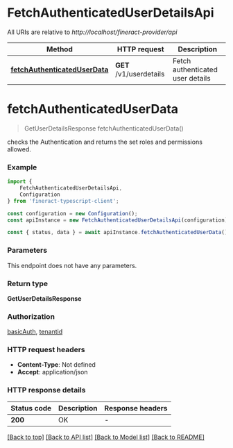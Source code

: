# FetchAuthenticatedUserDetailsApi

All URIs are relative to *http://localhost/fineract-provider/api*

|Method | HTTP request | Description|
|------------- | ------------- | -------------|
|[**fetchAuthenticatedUserData**](#fetchauthenticateduserdata) | **GET** /v1/userdetails | Fetch authenticated user details |

# **fetchAuthenticatedUserData**
> GetUserDetailsResponse fetchAuthenticatedUserData()

checks the Authentication and returns the set roles and permissions allowed.

### Example

```typescript
import {
    FetchAuthenticatedUserDetailsApi,
    Configuration
} from 'fineract-typescript-client';

const configuration = new Configuration();
const apiInstance = new FetchAuthenticatedUserDetailsApi(configuration);

const { status, data } = await apiInstance.fetchAuthenticatedUserData();
```

### Parameters
This endpoint does not have any parameters.


### Return type

**GetUserDetailsResponse**

### Authorization

[basicAuth](../README.md#basicAuth), [tenantid](../README.md#tenantid)

### HTTP request headers

 - **Content-Type**: Not defined
 - **Accept**: application/json


### HTTP response details
| Status code | Description | Response headers |
|-------------|-------------|------------------|
|**200** | OK |  -  |

[[Back to top]](#) [[Back to API list]](../README.md#documentation-for-api-endpoints) [[Back to Model list]](../README.md#documentation-for-models) [[Back to README]](../README.md)

